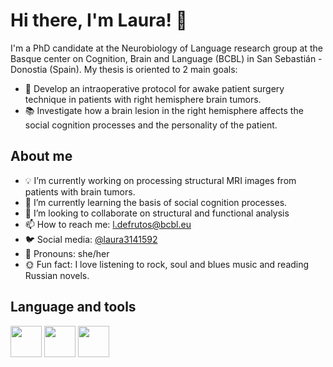 
# Hi there, I'm Laura! 👋

I'm a PhD candidate at the Neurobiology of Language research group at the Basque center on Cognition, Brain and Language (BCBL) in San Sebastián - Donostia (Spain). 
My thesis is oriented to 2 main goals:
- :hospital: Develop an intraoperative protocol for awake patient surgery technique in patients with right hemisphere brain tumors.
- :books: Investigate how a brain lesion in the right hemisphere affects the social cognition processes and the personality of the patient.

## About me
- :bulb: I’m currently working on processing structural MRI images from patients with brain tumors.
- :seedling: I’m currently learning the basis of social cognition processes.
- :dancers: I’m looking to collaborate on structural and functional analysis
- :mailbox: How to reach me: l.defrutos@bcbl.eu
- :bird: Social media: [@laura3141592]( https://twitter.com/laura3141592?t=07ylNOY2Bha5Xtcf_pIEEw&s=08)
- :woman: Pronouns: she/her
- :sun_with_face: Fun fact: I love listening to rock, soul and blues music and reading Russian novels.

## Language and tools
<img src="https://cdn.jsdelivr.net/gh/devicons/devicon/icons/matlab/matlab-original.svg" height=50 width=50/> <img src="https://cdn.jsdelivr.net/gh/devicons/devicon/icons/rstudio/rstudio-original.svg" height=50 width=50/> <img src="https://cdn.jsdelivr.net/gh/devicons/devicon/icons/arduino/arduino-original-wordmark.svg" height=50 width=50/>

          
          
          
          
                    
